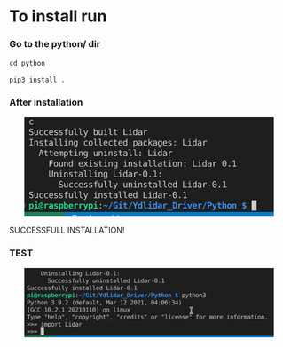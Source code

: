 # To install run

### Go to the python/ dir
```
cd python
```

```
pip3 install .
```

### After installation 

<p align="center">
  <img src="https://raw.githubusercontent.com/The-GUY-2024/Ydlidar_Driver/main/img/Installation.png"  width="450"/>
  
  SUCCESSFULL INSTALLATION!

</p>


### TEST 

<p align="center">
  <img src="https://raw.githubusercontent.com/The-GUY-2024/Ydlidar_Driver/main/img/Python.png" width="450" />
</p>
